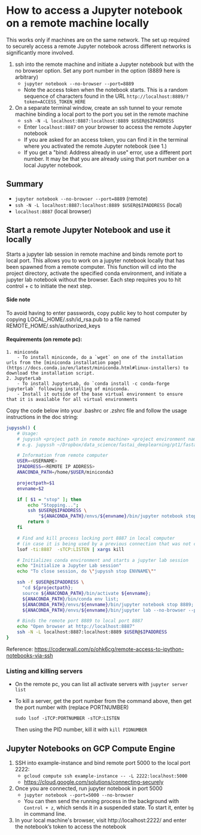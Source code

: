 # How to access a Jupyter notebook on a remote machine locally

This works only if machines are on the same network. The set up required to securely access a remote Jupyter notebook across different networks is significantly more involved.

1. ssh into the remote machine and initiate a Jupyter notebook but with the no browser option. Set any port number in the option (8889 here is arbitrary)
    - `jupyter notebook --no-browser --port=8889`
    - Note the access token when the notebook starts. This is a random sequence of characters found in the URL `http://localhost:8889/?token=ACCESS_TOKEN_HERE`
2. On a separate terminal window, create an ssh tunnel to your remote machine binding a local port to the port you set in the remote machine
    - `ssh -N -L localhost:8887:localhost:8889 $USER@$IPADDRESS`
    - Enter `localhost:8887` on your browser to access the remote Jupyter notebook
    - If you are asked for an access token, you can find it in the terminal where you activated the remote Jupyter notebook (see 1.)
    - If you get a "bind: Address already in use" error, use a different port number. It may be that you are already using that port number on a local Jupyter notebook.

## Summary
- `jupyter notebook --no-browser --port=8889` (remote)
- `ssh -N -L localhost:8887:localhost:8889 $USER@$IPADDRESS` (local)
- `localhost:8887` (local browser)

## Start a remote Jupyter Notebook and use it locally

Starts a jupyter lab session in remote machine and binds remote port to local port. This allows you to work on a jupyter notebook locally that has been spawned from a remote computer. This function will cd into the project directory, activate the specified conda environment, and initiate a jupyter lab notebook without the browser. Each step requires you to hit control + c to initiate the next step.

#### Side note
To avoid having to enter passwords, copy public key to host computer by copying LOCAL_HOME/.ssh/id_rsa.pub to a file named REMOTE_HOME/.ssh/authorized_keys

#### Requirements (on remote pc):
    1. miniconda
        - To install miniconde, do a `wget` on one of the installation urls from the [miniconda installation page](https://docs.conda.io/en/latest/miniconda.html#linux-installers) to download the installation script.
    2. JupyterLab
        - To install JupyterLab, do `conda install -c conda-forge jupyterlab` following installing of miniconda.
        - Install it outside of the base virtual environment to ensure that it is available for all virtual environments

Copy the code below into your .bashrc or .zshrc file and follow the usage instructions in the doc string:

```bash
jupyssh() {
    # Usage:
    # jupyssh <project path in remote machine> <project environment name in remote machine>
    # e.g. jupyssh ~/Dropbox/data_science/fastai_deeplearning/pt1/fastai fastai

    # Information from remote computer
    USER=<USERNAME>
    IPADDRESS=<REMOTE IP ADDRESS>
    ANACONDA_PATH=/home/$USER/miniconda3

    projectpath=$1
    envname=$2

    if [ $1 = "stop" ]; then
        echo "Stopping...";
        ssh $USER@$IPADDRESS \
            "${ANACONDA_PATH}/envs/${envname}/bin/jupyter notebook stop 8889;"
        return 0
    fi

    # Find and kill process locking port 8887 in local computer
    # (in case it is being used by a previous connection that was not closed)
    lsof -ti:8887  -sTCP:LISTEN | xargs kill

    # Initializes conda environment and starts a jupyter lab session
    echo "Initialize a Jupyter Lab session"
    echo "To close session, do \"jupyssh stop ENVNAME\""

    ssh -f $USER@$IPADDRESS \
      "cd ${projectpath};
      source ${ANACONDA_PATH}/bin/activate ${envname};
      ${ANACONDA_PATH}/bin/conda env list;
      ${ANACONDA_PATH}/envs/${envname}/bin/jupyter notebook stop 8889;
      ${ANACONDA_PATH}/envs/${envname}/bin/jupyter lab --no-browser --port=8889; exit"

    # Binds the remote port 8889 to local port 8887
    echo "Open browser at http://localhost:8887"
    ssh -N -L localhost:8887:localhost:8889 $USER@$IPADDRESS
}
```

Reference: https://coderwall.com/p/ohk6cg/remote-access-to-ipython-notebooks-via-ssh

### Listing and killing servers

* On the remote pc, you can list all activate servers with `jupyter server list`
* To kill a server, get the port number from the command above, then get the port number with (replace PORTNUMBER)
    
    ```
    sudo lsof -iTCP:PORTNUMBER -sTCP:LISTEN
    ```
    
  Then using the PID number, kill it with `kill PIDNUMBER`


## Jupyter Notebooks on GCP Compute Engine
1. SSH into example-instance and bind remote port 5000 to the local port 2222:
    * `gcloud compute ssh example-instance -- -L 2222:localhost:5000`
    * https://cloud.google.com/solutions/connecting-securely
2. Once you are connected, run jupyter notebook in port 5000
    * `jupyter notebook --port=5000 --no-browser`
    * You can then send the running process in the background with `Control + z`, which sends it in a suspended state. To start it, enter `bg` in command line.
3. In your local machine's browser, visit http://localhost:2222/ and enter the notebook’s token to access the notebook

